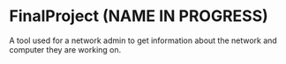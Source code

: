 # FinalProject (NAME IN PROGRESS)
A tool used for a network admin to get information about the network and computer they are working on.
